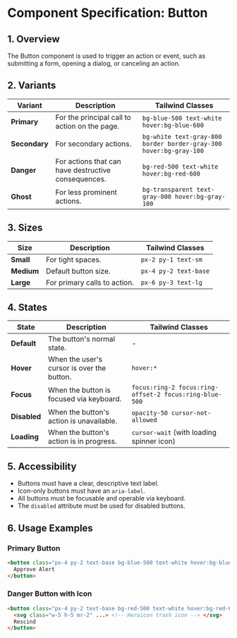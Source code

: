 # Component Specification: Button

## 1. Overview

The Button component is used to trigger an action or event, such as submitting a form, opening a dialog, or canceling an action.

## 2. Variants

| Variant | Description | Tailwind Classes |
|---|---|---|
| **Primary** | For the principal call to action on the page. | `bg-blue-500 text-white hover:bg-blue-600` |
| **Secondary** | For secondary actions. | `bg-white text-gray-800 border border-gray-300 hover:bg-gray-100` |
| **Danger** | For actions that can have destructive consequences. | `bg-red-500 text-white hover:bg-red-600` |
| **Ghost** | For less prominent actions. | `bg-transparent text-gray-800 hover:bg-gray-100` |

## 3. Sizes

| Size | Description | Tailwind Classes |
|---|---|---|
| **Small** | For tight spaces. | `px-2 py-1 text-sm` |
| **Medium** | Default button size. | `px-4 py-2 text-base` |
| **Large** | For primary calls to action. | `px-6 py-3 text-lg` |

## 4. States

| State | Description | Tailwind Classes |
|---|---|---|
| **Default** | The button's normal state. | - |
| **Hover** | When the user's cursor is over the button. | `hover:*` |
| **Focus** | When the button is focused via keyboard. | `focus:ring-2 focus:ring-offset-2 focus:ring-blue-500` |
| **Disabled** | When the button's action is unavailable. | `opacity-50 cursor-not-allowed` |
| **Loading** | When the button's action is in progress. | `cursor-wait` (with loading spinner icon) |

## 5. Accessibility

- Buttons must have a clear, descriptive text label.
- Icon-only buttons must have an `aria-label`.
- All buttons must be focusable and operable via keyboard.
- The `disabled` attribute must be used for disabled buttons.

## 6. Usage Examples

### Primary Button
```html
<button class="px-4 py-2 text-base bg-blue-500 text-white hover:bg-blue-600 rounded-md">
  Approve Alert
</button>
```

### Danger Button with Icon
```html
<button class="px-4 py-2 text-base bg-red-500 text-white hover:bg-red-600 rounded-md flex items-center">
  <svg class="w-5 h-5 mr-2" ...> <!-- Heroicon trash icon --> </svg>
  Rescind
</button>
